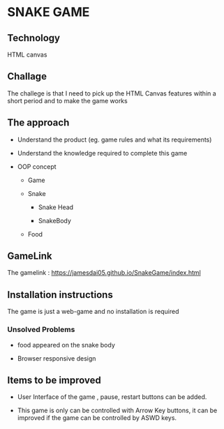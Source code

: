# SNAKE GAME

## Technology

HTML canvas

## Challage

The challege is that I need to pick up the HTML Canvas features within a short period and to make the game works

## The approach

- Understand the product (eg. game rules and what its requirements)

- Understand the knowledge required to complete this game

- OOP concept

  - Game

  - Snake

    - Snake Head

    - SnakeBody

  - Food

## GameLink

The gamelink : <https://jamesdai05.github.io/SnakeGame/index.html>

## Installation instructions

The game is just a web-game and no installation is required

### Unsolved Problems

- food appeared on the snake body

- Browser responsive design

## Items to be improved

- User Interface of the game , pause, restart buttons can be added.

- This game is only can be controlled with Arrow Key buttons, it can be improved if the game can be controlled by ASWD keys.
